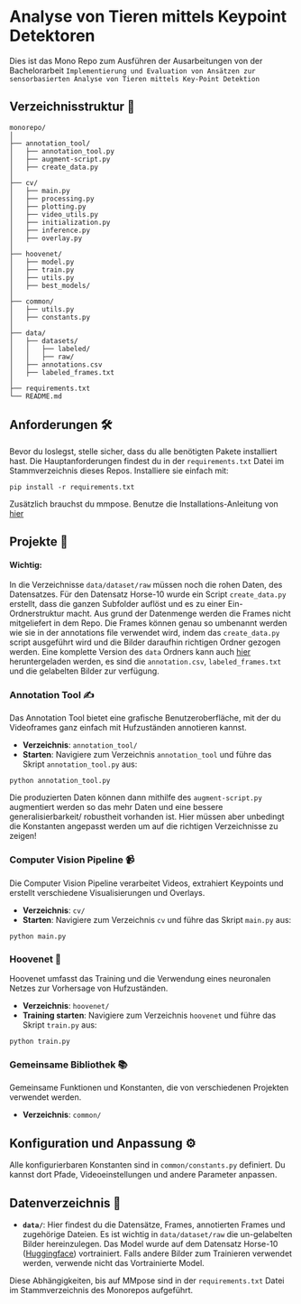# Analyse von Tieren mittels Keypoint Detektoren

Dies ist das Mono Repo zum Ausführen der Ausarbeitungen von der Bachelorarbeit `Implementierung und Evaluation von Ansätzen zur sensorbasierten Analyse von Tieren mittels Key-Point Detektion`
## Verzeichnisstruktur 📂

```
monorepo/
│
├── annotation_tool/
│   ├── annotation_tool.py
│   ├── augment-script.py
│   ├── create_data.py
│
├── cv/
│   ├── main.py
│   ├── processing.py
│   ├── plotting.py
│   ├── video_utils.py
│   ├── initialization.py
│   ├── inference.py
│   ├── overlay.py
│
├── hoovenet/
│   ├── model.py
│   ├── train.py
│   ├── utils.py
│   ├── best_models/
│
├── common/
│   ├── utils.py
│   ├── constants.py
│
├── data/
│   ├── datasets/
│   │   ├── labeled/
│   │   ├── raw/
│   ├── annotations.csv
│   ├── labeled_frames.txt
│
├── requirements.txt
└── README.md
```

## Anforderungen 🛠️

Bevor du loslegst, stelle sicher, dass du alle benötigten Pakete installiert hast. Die Hauptanforderungen findest du in der `requirements.txt` Datei im Stammverzeichnis dieses Repos. Installiere sie einfach mit:

```
pip install -r requirements.txt
```

Zusätzlich brauchst du mmpose. Benutze die Installations-Anleitung von [hier](https://mmpose.readthedocs.io/en/latest/installation.html) 

## Projekte 🚀

#### Wichtig: 
In die Verzeichnisse `data/dataset/raw` müssen noch die rohen Daten, des Datensatzes. Für den Datensatz Horse-10 wurde ein Script `create_data.py` erstellt, dass die ganzen Subfolder auflöst und es zu einer Ein-Ordnerstruktur macht.
Aus grund der Datenmenge werden die Frames nicht mitgeliefert in dem Repo. Die Frames können genau so umbenannt werden wie sie in der annotations file verwendet wird, indem das `create_data.py` script ausgeführt wird und die Bilder daraufhin richtigen Ordner gezogen werden.
Eine komplette Version des `data` Ordners kann auch [hier](https://drive.google.com/file/d/1qD6eTzvVgt_KSF-0YrrNnfbonP9zaHl6/view?usp=sharing) heruntergeladen werden, es sind die `annotation.csv`, `labeled_frames.txt` und die gelabelten Bilder zur verfügung. 

### Annotation Tool ✍️

Das Annotation Tool bietet eine grafische Benutzeroberfläche, mit der du Videoframes ganz einfach mit Hufzuständen annotieren kannst.

- **Verzeichnis**: `annotation_tool/`
- **Starten**: Navigiere zum Verzeichnis `annotation_tool` und führe das Skript `annotation_tool.py` aus:

```
python annotation_tool.py
```

Die produzierten Daten können dann mithilfe des `augment-script.py` augmentiert werden so das mehr Daten und eine bessere generalisierbarkeit/ robustheit vorhanden ist.
Hier müssen aber unbedingt die Konstanten angepasst werden um auf die richtigen Verzeichnisse zu zeigen!

### Computer Vision Pipeline 📹

Die Computer Vision Pipeline verarbeitet Videos, extrahiert Keypoints und erstellt verschiedene Visualisierungen und Overlays.

- **Verzeichnis**: `cv/`
- **Starten**: Navigiere zum Verzeichnis `cv` und führe das Skript `main.py` aus:

```
python main.py
```

### Hoovenet 🧠

Hoovenet umfasst das Training und die Verwendung eines neuronalen Netzes zur Vorhersage von Hufzuständen.

- **Verzeichnis**: `hoovenet/`
- **Training starten**: Navigiere zum Verzeichnis `hoovenet` und führe das Skript `train.py` aus:

```
python train.py
```

### Gemeinsame Bibliothek 📚

Gemeinsame Funktionen und Konstanten, die von verschiedenen Projekten verwendet werden.

- **Verzeichnis**: `common/`

## Konfiguration und Anpassung ⚙️

Alle konfigurierbaren Konstanten sind in `common/constants.py` definiert. Du kannst dort Pfade, Videoeinstellungen und andere Parameter anpassen.

## Datenverzeichnis 📁

- **`data/`**: Hier findest du die Datensätze, Frames, annotierten Frames und zugehörige Dateien. Es ist wichtig in `data/dataset/raw` die un-gelabelten Bilder hereinzulegen. Das Model wurde auf dem Datensatz Horse-10 ([Huggingface](https://huggingface.co/datasets/mwmathis/Horse-30)) vortrainiert. Falls andere Bilder zum Trainieren verwendet werden, verwende nicht das Vortrainierte Model.


Diese Abhängigkeiten, bis auf MMpose sind in der `requirements.txt` Datei im Stammverzeichnis des Monorepos aufgeführt.